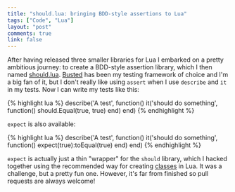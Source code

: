 ```yaml
---
title: "should.lua: bringing BDD-style assertions to Lua"
tags: ["Code", "Lua"]
layout: "post"
comments: true
link: false
---
```


After having released three smaller libraries for Lua I embarked on a pretty
ambitious journey: to create a BDD-style assertion library, which I then named
[should.lua](https://github.com/gummesson/should.lua).
[Busted](http://olivinelabs.com/busted/) has been my testing framework of choice
and I'm a big fan of it, but I don't really like using `assert` when I use
`describe` and `it` in my tests. Now I can write my tests like this:

{% highlight lua %}
describe('A test', function()
  it('should do something', function()
    should.Equal(true, true)
  end)
end)
{% endhighlight %}

`expect` is also available:

{% highlight lua %}
describe('A test', function()
  it('should do something', function()
    expect(true):toEqual(true)
  end)
end)
{% endhighlight %}

`expect` is actually just a thin "wrapper" for the `should` library, which
I hacked together using the recommended way for creating
[classes](http://www.lua.org/pil/16.1.html) in Lua. It was a challenge, but
a pretty fun one. However, it's far from finished so pull requests are always
welcome!
